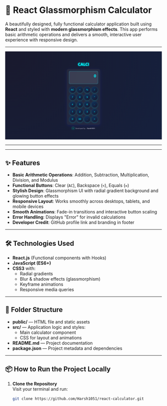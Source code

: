 # 🧮 React Glassmorphism Calculator

A beautifully designed, fully functional calculator application built using **React** and styled with **modern glassmorphism effects**. This app performs basic arithmetic operations and delivers a smooth, interactive user experience with responsive design.

______________________________________________________________________

![App Screenshot](output.png)


______________________________________________________________________

---

## ✨ Features

- **Basic Arithmetic Operations**: Addition, Subtraction, Multiplication, Division, and Modulus
- **Functional Buttons**: Clear (`AC`), Backspace (`<`), Equals (`=`)
- **Stylish Design**: Glassmorphism UI with radial gradient background and glowing button effects
- **Responsive Layout**: Works smoothly across desktops, tablets, and mobile devices
- **Smooth Animations**: Fade-in transitions and interactive button scaling
- **Error Handling**: Displays "Error" for invalid calculations
- **Developer Credit**: GitHub profile link and branding in footer

---

## 🛠️ Technologies Used

- **React.js** (Functional components with Hooks)
- **JavaScript (ES6+)**
- **CSS3** with:
  - Radial gradients
  - Blur & shadow effects (glassmorphism)
  - Keyframe animations
  - Responsive media queries

---

## 📁 Folder Structure

- **public/** — HTML file and static assets
- **src/** — Application logic and styles:
  - Main calculator component
  - CSS for layout and animations
- **README.md** — Project documentation
- **package.json** — Project metadata and dependencies

---

## 📦 How to Run the Project Locally

1. **Clone the Repository**  
   Visit your terminal and run:

   ```bash
   git clone https://github.com/Harsh1051/react-calculator.git
